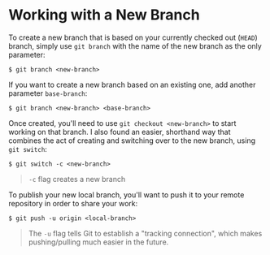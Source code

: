 # Working with a New Branch

To create a new branch that is based on your currently checked out (`HEAD`) branch, simply use `git branch` with the name of the new branch as the only parameter:

```git
$ git branch <new-branch>
```

If you want to create a new branch based on an existing one, add another parameter `base-branch`:

```git
$ git branch <new-branch> <base-branch>
```

Once created, you'll need to use `git checkout <new-branch>` to start working on that branch. I also found an easier, shorthand way that combines the act of creating and switching over to the new branch, using `git switch`:

```git
$ git switch -c <new-branch>
```

> `-c` flag creates a new branch

To publish your new local branch, you'll want to push it to your remote repository in order to share your work:

```git
$ git push -u origin <local-branch>
```

> The `-u` flag tells Git to establish a "tracking connection", which makes pushing/pulling much easier in the future.